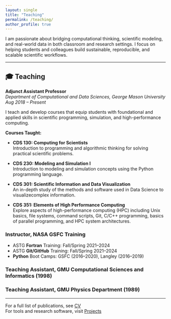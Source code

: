 ```yaml
---
layout: single
title: "Teaching"
permalink: /teaching/
author_profile: true
---
```


I am passionate about bridging computational thinking, scientific modeling, and real-world data in both classroom and research settings. I focus on helping students and colleagues build sustainable, reproducible, and scalable scientific workflows.

---

## 🎓 Teaching

**Adjunct Assistant Professor**  
*Department of Computational and Data Sciences, George Mason University*  
_Aug 2018 – Present_

I teach and develop courses that equip students with foundational and applied skills in scientific programming, simulation, and high-performance computing.

**Courses Taught:**
- **CDS 130: Computing for Scientists**  
  Introduction to programming and algorithmic thinking for solving practical scientific problems.

- **CDS 230: Modeling and Simulation I**  
  Introduction to modeling and simulation concepts using the Python programming language.

- **CDS 301: Scientific Information and Data Visualization**  
  An in-depth study of the methods and software used in Data Science to visualizecomplex information.

- **CDS 351: Elements of High Performance Computing**  
  Explore aspects of high-performance computing (HPC) including Unix basics, file systems, command scripts, Git, C/C++ programming, basics of parallel programming, and HPC system architectures.

### Instructor, NASA GSFC Training

- ASTG **Fortran** Training: Fall/Spring 2021–2024  
- ASTG **Git/GitHub** Training: Fall/Spring 2021–2024  
- **Python** Boot Camps: GSFC (2016–2020), Langley (2016–2019)

### Teaching Assistant, GMU Computational Sciences and Informatics (1998)

### Teaching Assistant, GMU Physics Department (1989)

---

For a full list of publications, see [CV](/cv/)  
For tools and research software, visit [Projects](/projects/)

